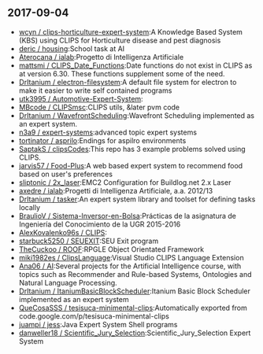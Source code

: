 ## 2017-09-04

* [wcyn / clips-horticulture-expert-system](https://github.com/wcyn/clips-horticulture-expert-system):A Knowledge Based System (KBS) using CLIPS for Horticulture disease and pest diagnosis
* [deric / housing](https://github.com/deric/housing):School task at AI
* [Aterocana / ialab](https://github.com/Aterocana/ialab):Progetto di Intelligenza Artificiale
* [mattsmi / CLIPS_Date_Functions](https://github.com/mattsmi/CLIPS_Date_Functions):Date functions do not exist in CLIPS as at version 6.30. These functions supplement some of the need.
* [DrItanium / electron-filesystem](https://github.com/DrItanium/electron-filesystem):A default file system for electron to make it easier to write self contained programs
* [utk3995 / Automotive-Expert-System](https://github.com/utk3995/Automotive-Expert-System):
* [MBcode / CLIPSmsc](https://github.com/MBcode/CLIPSmsc):CLIPS utils, &later pvm code
* [DrItanium / WavefrontScheduling](https://github.com/DrItanium/WavefrontScheduling):Wavefront Scheduling implemented as an expert system.
* [n3a9 / expert-systems](https://github.com/n3a9/expert-systems):advanced topic expert systems
* [tortinator / asprilo](https://github.com/tortinator/asprilo):Endings for aspilro environments
* [SaptakS / clipsCodes](https://github.com/SaptakS/clipsCodes):This repo has 3 example problems solved using CLIPS.
* [jarvis57 / Food-Plus](https://github.com/jarvis57/Food-Plus):A web based expert system to recommend food based on user's preferences
* [sliptonic / 2x_laser](https://github.com/sliptonic/2x_laser):EMC2 Configuration for Buildlog.net 2.x Laser
* [axedre / ialab](https://github.com/axedre/ialab):Progetti di Intelligenza Artificiale, a.a. 2012/13
* [DrItanium / tasker](https://github.com/DrItanium/tasker):An expert system library and toolset for defining tasks locally
* [BraulioV / Sistema-Inversor-en-Bolsa](https://github.com/BraulioV/Sistema-Inversor-en-Bolsa):Prácticas de la asignatura de Ingeniería del Conocimiento de la UGR 2015-2016
* [AlexKovalenko96s / CLIPS](https://github.com/AlexKovalenko96s/CLIPS):
* [starbuck5250 / SEUEXIT](https://github.com/starbuck5250/SEUEXIT):SEU Exit program
* [TheCuckoo / ROOF](https://github.com/TheCuckoo/ROOF):RPGLE Object Orientated Framework
* [miki1982es / ClipsLanguage](https://github.com/miki1982es/ClipsLanguage):Visual Studio CLIPS Language Extension
* [Ana06 / AI](https://github.com/Ana06/AI):Several projects for the Artificial Intelligence course, with topics such as Recommender and Rule-based Systems, Ontologies and Natural Language Processing.
* [DrItanium / ItaniumBasicBlockScheduler](https://github.com/DrItanium/ItaniumBasicBlockScheduler):Itanium Basic Block Scheduler implemented as an expert system
* [QueCosaSSS / tesisuca-minimental-clips](https://github.com/QueCosaSSS/tesisuca-minimental-clips):Automatically exported from code.google.com/p/tesisuca-minimental-clips
* [juampi / jess](https://github.com/juampi/jess):Java Expert System Shell programs
* [danweller18 / Scientific_Jury_Selection](https://github.com/danweller18/Scientific_Jury_Selection):Scientific_Jury_Selection Expert System
